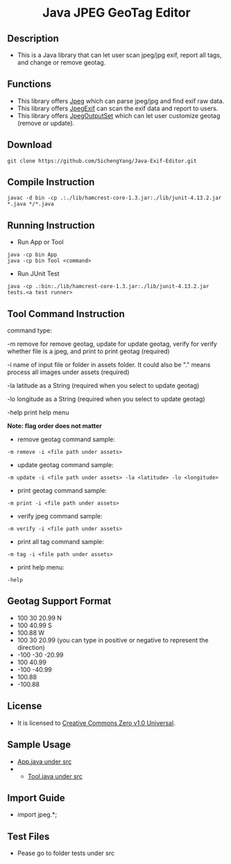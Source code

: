 <h1 align="center" style="border-bottom: none">Java JPEG GeoTag Editor</h1>

## Description
- This is a Java library that can let user scan jpeg/jpg exif, report all tags, and change or remove geotag.

## Functions
- This library offers <a href="https://github.com/SichengYang/Java-JPEG-GeoTag-Editor/blob/main/src/jpeg/Jpeg.java" target="_blank">Jpeg</a> which can parse jpeg/jpg and find exif raw data.
- This library offers <a href="https://github.com/SichengYang/Java-JPEG-GeoTag-Editor/blob/main/src/jpeg/JpegExif.java">JpegExif</a> can scan the exif data and report to users.
- This library offers <a href="https://github.com/SichengYang/Java-JPEG-GeoTag-Editor/blob/main/src/jpeg/JpegOutputSet.java">JpegOutputSet</a> which can let user customize geotag (remove or update).

## Download
```
git clone https://github.com/SichengYang/Java-Exif-Editor.git
```
## Compile Instruction
```
javac -d bin -cp .:./lib/hamcrest-core-1.3.jar:./lib/junit-4.13.2.jar *.java */*.java
```
## Running Instruction
- Run App or Tool
```
java -cp bin App
java -cp bin Tool <command>
```
- Run JUnit Test
```
java -cp .:bin:./lib/hamcrest-core-1.3.jar:./lib/junit-4.13.2.jar tests.<a test runner>
```
## Tool Command Instruction
command type:

-m remove for remove geotag, update for update geotag, 
	 verify for verify whether file is a jpeg, and print to print geotag (required)
 
-i name of input file or folder in assets folder. It could also be "." means process all images under assets (required)
  
-la latitude as a String (required when you select to update geotag)
  
-lo longitude as a String (required when you select to update geotag)
  
-help print help menu
	
**Note: flag order does not matter**

- remove geotag command sample:
```
-m remove -i <file path under assets>
```
- update geotag command sample:
```
-m update -i <file path under assets> -la <latitude> -lo <longitude>
```
- print geotag command sample:
```
-m print -i <file path under assets>
```
- verify jpeg command sample:
```
-m verify -i <file path under assets>
```
- print all tag command sample:
```
-m tag -i <file path under assets>
```
- print help menu:
```
-help
```
## Geotag Support Format
- 100 30 20.99 N
- 100 40.99 S
- 100.88 W
- 100 30 20.99  (you can type in positive or negative to represent the direction)
- -100 -30 -20.99
- 100 40.99
- -100 -40.99
- 100.88
- -100.88
## License
- It is licensed to <a href="https://creativecommons.org/publicdomain/zero/1.0/">Creative Commons Zero v1.0 Universal</a>.

## Sample Usage
- <a href="https://github.com/SichengYang/Java-JPEG-GeoTag-Editor/blob/main/src/App.java">App.java under src</a>
- - <a href="https://github.com/SichengYang/Java-JPEG-GeoTag-Editor/blob/main/src/Tool.java">Tool.java under src</a>

## Import Guide
- import jpeg.*;

## Test Files
- Pease go to folder tests under src
